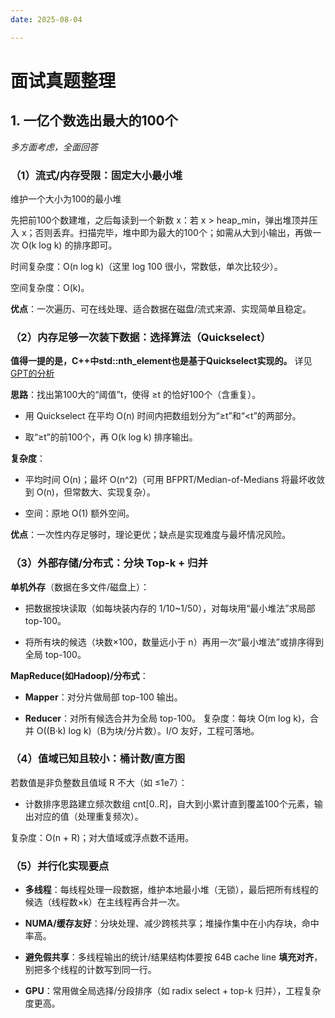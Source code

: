 ```yaml
---
date: 2025-08-04

---
```


# 面试真题整理

## 1. 一亿个数选出最大的100个

*多方面考虑，全面回答*

### （1）流式/内存受限：固定大小最小堆

维护一个大小为100的最小堆

先把前100个数建堆，之后每读到一个新数 x：若 x > heap_min，弹出堆顶并压入 x；否则丢弃。扫描完毕，堆中即为最大的100个；如需从大到小输出，再做一次 O(k log k) 的排序即可。

时间复杂度：O(n log k)（这里 log 100 很小，常数低，单次比较少）。

空间复杂度：O(k)。

**优点**：一次遍历、可在线处理、适合数据在磁盘/流式来源、实现简单且稳定。

### （2）内存足够一次装下数据：选择算法（Quickselect）

**值得一提的是，C++中std::nth_element也是基于Quickselect实现的。** 详见[GPT的分析]

**思路**：找出第100大的“阈值”t，使得 ≥t 的恰好100个（含重复）。

- 用 Quickselect 在平均 O(n) 时间内把数组划分为“≥t”和“<t”的两部分。

- 取“≥t”的前100个，再 O(k log k) 排序输出。

**复杂度**：

- 平均时间 O(n)；最坏 O(n^2)（可用 BFPRT/Median-of-Medians 将最坏收敛到 O(n)，但常数大、实现复杂）。

- 空间：原地 O(1) 额外空间。

**优点**：一次性内存足够时，理论更优；缺点是实现难度与最坏情况风险。

### （3）外部存储/分布式：分块 Top-k + 归并

**单机外存**（数据在多文件/磁盘上）：

- 把数据按块读取（如每块装内存的 1/10~1/50），对每块用“最小堆法”求局部 top-100。

- 将所有块的候选（块数×100，数量远小于 n）再用一次“最小堆法”或排序得到全局 top-100。

**MapReduce(如Hadoop)/分布式**：

- **Mapper**：对分片做局部 top-100 输出。

- **Reducer**：对所有候选合并为全局 top-100。
复杂度：每块 O(m log k)，合并 O((B·k) log k)（B为块/分片数）。I/O 友好，工程可落地。

### （4）值域已知且较小：桶计数/直方图

若数值是非负整数且值域 R 不大（如 ≤1e7）：

- 计数排序思路建立频次数组 cnt[0..R]，自大到小累计直到覆盖100个元素，输出对应的值（处理重复频次）。

复杂度：O(n + R)；对大值域或浮点数不适用。

### （5）并行化实现要点

- **多线程**：每线程处理一段数据，维护本地最小堆（无锁），最后把所有线程的候选（线程数×k）在主线程再合并一次。

- **NUMA/缓存友好**：分块处理、减少跨核共享；堆操作集中在小内存块，命中率高。

- **避免假共享**：多线程输出的统计/结果结构体要按 64B cache line **填充对齐**，别把多个线程的计数写到同一行。

- **GPU**：常用做全局选择/分段排序（如 radix select + top-k 归并），工程复杂度更高。

[GPT的分析]: ../nth_element实现原理.html